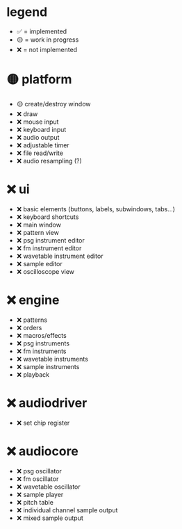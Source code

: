 # legend
- ✅ = implemented
- 🟡 = work in progress
- ❌ = not implemented

# 🟡 platform

- 🟡 create/destroy window
- ❌ draw
- ❌ mouse input
- ❌ keyboard input
- ❌ audio output
- ❌ adjustable timer
- ❌ file read/write
- ❌ audio resampling (?)

# ❌ ui

- ❌ basic elements (buttons, labels, subwindows, tabs...)
- ❌ keyboard shortcuts
- ❌ main window
- ❌ pattern view
- ❌ psg instrument editor
- ❌ fm instrument editor
- ❌ wavetable instrument editor
- ❌ sample editor
- ❌ oscilloscope view

# ❌ engine

- ❌ patterns
- ❌ orders
- ❌ macros/effects
- ❌ psg instruments
- ❌ fm instruments
- ❌ wavetable instruments
- ❌ sample instruments
- ❌ playback

# ❌ audiodriver

- ❌ set chip register

# ❌ audiocore

- ❌ psg oscillator
- ❌ fm oscillator
- ❌ wavetable oscillator
- ❌ sample player
- ❌ pitch table
- ❌ individual channel sample output
- ❌ mixed sample output
